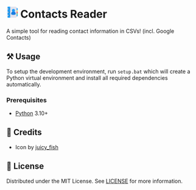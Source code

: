 <h1>
    <img src="public/icon.png" alt="Icon" height="30">
    <span>Contacts Reader</span>
</h1>

A simple tool for reading contact information in CSVs! (incl. Google Contacts)

## ⚒️ Usage

To setup the development environment, run `setup.bat` which will create a Python virtual environment and install all required dependencies automatically.

### Prerequisites

- [Python](https://python.org) 3.10+

## 💖 Credits

- Icon by [juicy_fish](https://flaticon.com/free-icon/contacts-book_9722917)

## 📜 License

Distributed under the MIT License. See [LICENSE](LICENSE) for more information.